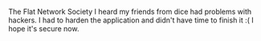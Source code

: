 The Flat Network Society
I heard my friends from dice had problems with hackers. I had to harden the application and didn't have time to finish it :( I hope it's secure now.
